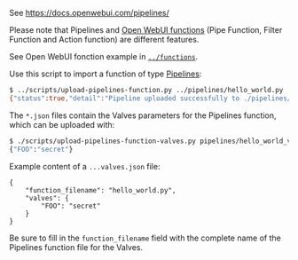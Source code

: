 See https://docs.openwebui.com/pipelines/

Please note that Pipelines and [Open WebUI functions](https://docs.openwebui.com/features/plugin/functions/) (Pipe Function, Filter Function and Action function) are different features.

See Open WebUI fonction example in [`../functions`](../functions/).

Use this script to import a function of type [Pipelines](https://docs.openwebui.com/pipelines/):

```sh
$ ../scripts/upload-pipelines-function.py ../pipelines/hello_world.py
{"status":true,"detail":"Pipeline uploaded successfully to ./pipelines/hello_world.py"}
```

The `*.json` files contain the Valves parameters for the Pipelines function, which can be uploaded with:

```sh
$ ./scripts/upload-pipelines-function-valves.py pipelines/hello_world_valves.json
{"FOO":"secret"}
```

Example content of a `...valves.json` file:

```
{
    "function_filename": "hello_world.py",
    "valves": {
        "FOO": "secret"
    }
}
```

Be sure to fill in the `function_filename` field with the complete name of the Pipelines function file for the Valves.
